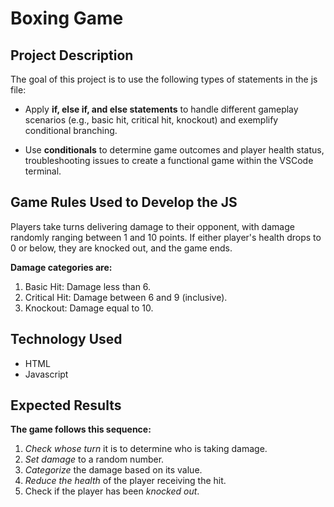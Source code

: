 # Boxing Game

## Project Description
The goal of this project is to use the following types of statements in the js file:

- Apply **if, else if, and else statements** to handle different gameplay scenarios (e.g., basic hit, critical hit, knockout) and exemplify conditional branching.

- Use **conditionals** to determine game outcomes and player health status, troubleshooting issues to create a functional game within the VSCode terminal.

## Game Rules Used to Develop the JS
Players take turns delivering damage to their opponent, with damage randomly ranging between 1 and 10 points. If either player's health drops to 0 or below, they are knocked out, and the game ends.

**Damage categories are:**
1. Basic Hit: Damage less than 6.
2. Critical Hit: Damage between 6 and 9 (inclusive).
3. Knockout: Damage equal to 10.

## Technology Used
- HTML
- Javascript

## Expected Results
**The game follows this sequence:**
1. *Check whose turn* it is to determine who is taking damage.
2. *Set damage* to a random number.
3. *Categorize* the damage based on its value.
4. *Reduce the health* of the player receiving the hit.
5. Check if the player has been *knocked out*.

